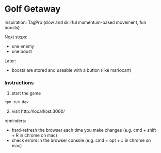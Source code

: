 # Golf Getaway
Inspiration: TagPro (slow and skillful momentum-based movement, fun boosts)

Next steps:
- one enemy
- one boost

Later:
- boosts are stored and useable with a button (like mariocart)

### Instructions
1. start the game
```zsh
npm run dev
```

2. visit http://localhost:3000/

reminders:
- hard-refresh the browser each time you make changes (e.g. cmd + shift + R in chrome on mac)
- check errors in the browser console (e.g. cmd + opt + J in chrome on mac)